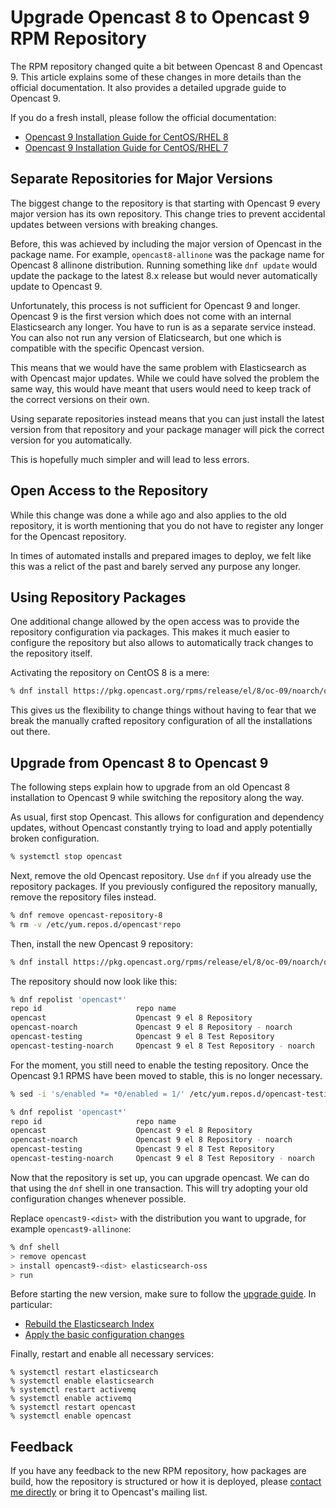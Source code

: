 Upgrade Opencast 8 to Opencast 9 RPM Repository
===============================================

The RPM repository changed quite a bit between Opencast 8 and Opencast 9.
This article explains some of these changes in more details than the official documentation.
It also provides a detailed upgrade guide to Opencast 9.

If you do a fresh install, please follow the official documentation:

- [Opencast 9 Installation Guide for CentOS/RHEL 8](https://docs.opencast.org/r/9.x/admin/installation/rpm-el8/)
- [Opencast 9 Installation Guide for CentOS/RHEL 7](https://docs.opencast.org/r/9.x/admin/installation/rpm-el7/)


Separate Repositories for Major Versions
----------------------------------------

The biggest change to the repository is that starting with Opencast 9 every major version has its own repository.
This change tries to prevent accidental updates between versions with breaking changes.

Before, this was achieved by including the major version of Opencast in the package name.
For example, `opencast8-allinone` was the package name for Opencast 8 allinone distribution.
Running something like `dnf update` would update the package to the latest 8.x release
but would never automatically update to Opencast 9.

Unfortunately, this process is not sufficient for Opencast 9 and longer.
Opencast 9 is the first version which does not come with an internal Elasticsearch any longer.
You have to run is as a separate service instead.
You can also not run any version of Elaticsearch, but one which is compatible with the specific Opencast version.

This means that we would have the same problem with Elasticsearch as with Opencast major updates.
While we could have solved the problem the same way,
this would have meant that users would need to keep track of the correct versions on their own.

Using separate repositories instead means that you can just install the latest version from that repository
and your package manager will pick the correct version for you automatically.

This is hopefully much simpler and will lead to less errors.


Open Access to the Repository
-----------------------------

While this change was done a while ago and also applies to the old repository,
it is worth mentioning that you do not have to register any longer for the Opencast repository.

In times of automated installs and prepared images to deploy, we felt like this was a relict of the past
and barely served any purpose any longer.


Using Repository Packages
-------------------------


One additional change allowed by the open access was to provide the repository configuration via packages.
This makes it much easier to configure the repository but also allows to automatically track changes to the repository itself.

Activating the repository on CentOS 8 is a mere:

```sh
% dnf install https://pkg.opencast.org/rpms/release/el/8/oc-09/noarch/opencast-repository-9-0-1.el8.noarch.rpm
```

This gives us the flexibility to change things
without having to fear that we break the manually crafted repository configuration of all the installations out there.


Upgrade from Opencast 8 to Opencast 9
-------------------------------------

The following steps explain how to upgrade from an old Opencast 8 installation to Opencast 9
while switching the repository along the way.


As usual, first stop Opencast.
This allows for configuration and dependency updates, without Opencast constantly trying to load and apply potentially broken configuration.

```sh
% systemctl stop opencast
```

Next, remove the old Opencast repository.
Use `dnf` if you already use the repository packages.
If you previously configured the repository manually, remove the repository files instead.

```sh
% dnf remove opencast-repository-8
% rm -v /etc/yum.repos.d/opencast*repo
```

Then, install the new Opencast 9 repository:

```sh
% dnf install https://pkg.opencast.org/rpms/release/el/8/oc-09/noarch/opencast-repository-9-0-1.el8.noarch.rpm
```

The repository should now look like this:

```sh
% dnf repolist 'opencast*'
repo id                     repo name                                    status
opencast                    Opencast 9 el 8 Repository                   enabled
opencast-noarch             Opencast 9 el 8 Repository - noarch          enabled
opencast-testing            Opencast 9 el 8 Test Repository              disabled
opencast-testing-noarch     Opencast 9 el 8 Test Repository - noarch     disabled
```

For the moment, you still need to enable the testing repository.
Once the Opencast 9.1 RPMS have been moved to stable, this is no longer necessary.

```sh
% sed -i 's/enabled *= *0/enabled = 1/' /etc/yum.repos.d/opencast-testing.repo

% dnf repolist 'opencast*'
repo id                     repo name                                    status
opencast                    Opencast 9 el 8 Repository                   enabled
opencast-noarch             Opencast 9 el 8 Repository - noarch          enabled
opencast-testing            Opencast 9 el 8 Test Repository              enabled
opencast-testing-noarch     Opencast 9 el 8 Test Repository - noarch     enabled
```

Now that the repository is set up, you can upgrade opencast.
We can do that using the `dnf` shell in one transaction.
This will try adopting your old configuration changes whenever possible.

Replace `opencast9-<dist>` with the distribution you want to upgrade,
for example `opencast9-allinone`:

```sh
% dnf shell
> remove opencast
> install opencast9-<dist> elasticsearch-oss
> run
```

Before starting the new version, make sure to follow the [upgrade guide](https://docs.opencast.org/r/9.x/admin/upgrade/).
In particular:

- [Rebuild the Elasticsearch Index](https://docs.opencast.org/r/9.x/admin/upgrade/#rebuild-the-elasticsearch-indexes)
- [Apply the basic configuration changes](https://docs.opencast.org/r/9.x/admin/configuration/basic/)


Finally, restart and enable all necessary services:

```
% systemctl restart elasticsearch
% systemctl enable elasticsearch
% systemctl restart activemq
% systemctl enable activemq
% systemctl restart opencast
% systemctl enable opencast
```


Feedback
--------

If you have any feedback to the new RPM repository, how packages are build, how the repository is structured or how it is deployed,
please [contact me directly](mailto:opencast@lkiesow.de) or bring it to Opencast's mailing list.
